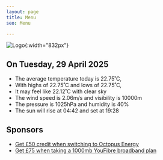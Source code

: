 ```yaml
---
layout: page
title: Menu
seo: Menu

---
```


![Logo](/images/logo.jpg){:width="832px"}

<!-- weather_marker starts -->
## On Tuesday, 29 April 2025

- The average temperature today is 22.75˚C,
- With highs of 22.75˚C and lows of 22.75˚C,
- It may feel like 22.12˚C with clear sky
- The wind speed is 2.06m/s and visibility is 10000m
- The pressure is 1025hPa and humidity is 40%
- The sun will rise at 04:42 and set at 19:28

<!-- weather_marker ends -->

## Sponsors

- [Get £50 credit when switching to Octopus Energy](https://bit.ly/3oD1nnS)
- [Get £75 when taking a 1000mb YouFibre broadband plan](https://aklam.io/91zWhU?)
